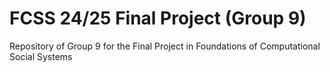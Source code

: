 # FCSS 24/25 Final Project (Group 9)
Repository of Group 9 for the Final Project in Foundations of Computational Social Systems

